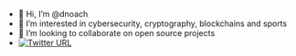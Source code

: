 - 👋 Hi, I’m @dnoach
- 👀 I’m interested in cybersecurity, cryptography, blockchains and sports
- 💞️ I’m looking to collaborate on open source projects
- [![Twitter URL](https://img.shields.io/twitter/url/https/twitter.com/bukotsunikki.svg?style=social&label=Follow%20%40Aviad)](https://twitter.com/Dev0000000001)

<!---
dnoach/dnoach is a ✨ special ✨ repository because its `README.md` (this file) appears on your GitHub profile.
You can click the Preview link to take a look at your changes.
--->
